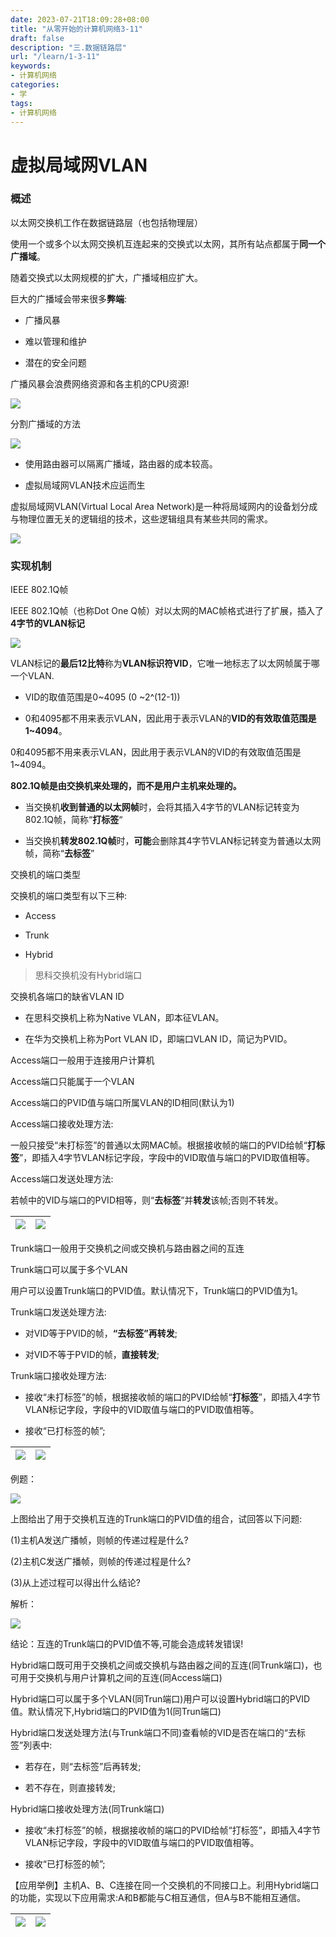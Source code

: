 ```yaml
---
date: 2023-07-21T18:09:28+08:00
title: "从零开始的计算机网络3-11"
draft: false
description: "三.数据链路层"
url: "/learn/1-3-11"
keywords:
- 计算机网络
categories:
- 学
tags:
- 计算机网络
---
```


# 虚拟局域网VLAN

### 概述

以太网交换机工作在数据链路层（也包括物理层）

使用一个或多个以太网交换机互连起来的交换式以太网，其所有站点都属于**同一个广播域**。

随着交换式以太网规模的扩大，广播域相应扩大。

巨大的广播域会带来很多**弊端**:

- 广播风暴

- 难以管理和维护

- 潜在的安全问题

广播风暴会浪费网络资源和各主机的CPU资源!

![](https://img.0pt.im/computernet/3-11/3-11-1.png)

分割广播域的方法

![](https://img.0pt.im/computernet/3-11/3-11-2.png)

- 使用路由器可以隔离广播域，路由器的成本较高。

- 虚拟局域网VLAN技术应运而生

虚拟局域网VLAN(Virtual Local Area Network)是一种将局域网内的设备划分成与物理位置无关的逻辑组的技术，这些逻辑组具有某些共同的需求。

![](https://img.0pt.im/computernet/3-11/3-11-3.png)

### 实现机制

IEEE 802.1Q帧

IEEE 802.1Q帧（也称Dot One Q帧）对以太网的MAC帧格式进行了扩展，插入了**4字节的VLAN标记**

![](https://img.0pt.im/computernet/3-11/3-11-4.png)

VLAN标记的**最后12比特**称为**VLAN标识符VID**，它唯一地标志了以太网帧属于哪一个VLAN.

- VID的取值范围是0~4095 (0 ~2^(12-1))

- 0和4095都不用来表示VLAN，因此用于表示VLAN的**VID的有效取值范围是1~4094**。

0和4095都不用来表示VLAN，因此用于表示VLAN的VID的有效取值范围是1~4094。

**802.1Q帧是由交换机来处理的，而不是用户主机来处理的。**

- 当交换机**收到普通的以太网帧**时，会将其插入4字节的VLAN标记转变为802.1Q帧，简称“**打标签**“

- 当交换机**转发802.1Q帧**时，**可能**会删除其4字节VLAN标记转变为普通以太网帧，简称“**去标签**”

交换机的端口类型

交换机的端口类型有以下三种:

- Access

- Trunk

- Hybrid

> 思科交换机没有Hybrid端口

交换机各端口的缺省VLAN ID

- 在思科交换机上称为Native VLAN，即本征VLAN。

- 在华为交换机上称为Port VLAN ID，即端口VLAN ID，简记为PVID。

Access端口一般用于连接用户计算机

Access端口只能属于一个VLAN

Access端口的PVID值与端口所属VLAN的ID相同(默认为1)

Access端口接收处理方法:

一般只接受“未打标签”的普通以太网MAC帧。根据接收帧的端口的PVID给帧“**打标签**”，即插入4字节VLAN标记字段，字段中的VID取值与端口的PVID取值相等。

Access端口发送处理方法:

若帧中的VID与端口的PVID相等，则“**去标签**”并**转发**该帧;否则不转发。

| ![](https://img.0pt.im/computernet/3-11/3-11-5.png) | ![](https://img.0pt.im/computernet/3-11/3-11-6.png) |
| --------------------------------------------------- | --------------------------------------------------- |

Trunk端口一般用于交换机之间或交换机与路由器之间的互连

Trunk端口可以属于多个VLAN

用户可以设置Trunk端口的PVID值。默认情况下，Trunk端口的PVID值为1。

Trunk端口发送处理方法:

- 对VID等于PVID的帧，**“去标签”再转发**;

- 对VID不等于PVID的帧，**直接转发**;

Trunk端口接收处理方法:

- 接收“未打标签”的帧，根据接收帧的端口的PVID给帧“**打标签**”，即插入4字节VLAN标记字段，字段中的VID取值与端口的PVID取值相等。

- 接收“已打标签的帧”;

| ![](https://img.0pt.im/computernet/3-11/3-11-7.png) | ![](https://img.0pt.im/computernet/3-11/3-11-8.png) |
| --------------------------------------------------- | --------------------------------------------------- |

例题：

![](https://img.0pt.im/computernet/3-11/3-11-9.png)

上图给出了用于交换机互连的Trunk端口的PVID值的组合，试回答以下问题:

(1)主机A发送广播帧，则帧的传递过程是什么?

(2)主机C发送广播帧，则帧的传递过程是什么?

(3)从上述过程可以得出什么结论?

解析：

![](https://img.0pt.im/computernet/3-11/3-11-10.png)

结论：互连的Trunk端口的PVID值不等,可能会造成转发错误!

Hybrid端口既可用于交换机之间或交换机与路由器之间的互连(同Trunk端口)，也可用于交换机与用户计算机之间的互连(同Access端口)

Hybrid端口可以属于多个VLAN(同Trun端口)用户可以设置Hybrid端口的PVID值。默认情况下,Hybrid端口的PVID值为1(同Trun端口)

Hybrid端口发送处理方法(与Trunk端口不同)查看帧的VID是否在端口的“去标签”列表中:

- 若存在，则“去标签”后再转发;

- 若不存在，则直接转发;

Hybrid端口接收处理方法(同Trunk端口)

- 接收“未打标签”的帧，根据接收帧的端口的PVID给帧“打标签”，即插入4字节VLAN标记字段，字段中的VID取值与端口的PVID取值相等。

- 接收“已打标签的帧”;

【应用举例】主机A、B、C连接在同一个交换机的不同接口上。利用Hybrid端口的功能，实现以下应用需求:A和B都能与C相互通信，但A与B不能相互通信。

| ![](https://img.0pt.im/computernet/3-11/3-11-11.png) | ![](https://img.0pt.im/computernet/3-11/3-11-12.png) |
| ---------------------------------------------------- | ---------------------------------------------------- |
